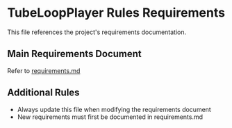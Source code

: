 # TubeLoopPlayer Rules Requirements

This file references the project's requirements documentation.

## Main Requirements Document

Refer to [requirements.md](../.taskmaster/docs/prd.txt)

## Additional Rules

- Always update this file when modifying the requirements document
- New requirements must first be documented in requirements.md
